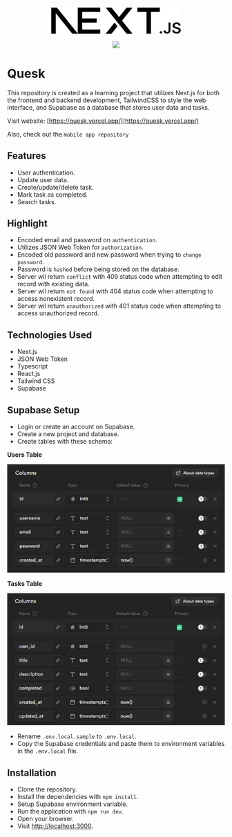 <p align="center"><img src="public/next.svg" width="300"></p> 

<p align="center">
  <img src="https://img.shields.io/badge/License-GPL-blue.svg" />
</p>

# Quesk

This repository is created as a learning project that utilizes Next.js for both the frontend and backend development, TailwindCSS to style the web interface, and Supabase as a database that stores user data and tasks.

Visit website: [https://quesk.vercel.app/](https://quesk.vercel.app/)

Also, check out the `mobile app repository`

## Features

- User authentication.
- Update user data.
- Create/update/delete task.
- Mark task as completed.
- Search tasks.

## Highlight

- Encoded email and password on `authentication`.
- Utilizes JSON Web Token for `authorization`.
- Encoded old password and new password when trying to `change password`.
- Password is `hashed` before being stored on the database.
- Server wil return `conflict` with 409 status code when attempting to edit record with existing data.
- Server wil return `not found` with 404 status code when attempting to access nonexistent record.
- Server wil return `unauthorized` with 401 status code when attempting to access unauthorized record.

## Technologies Used

- Next.js
- JSON Web Token
- Typescript
- React.js
- Tailwind CSS
- Supabase

## Supabase Setup

- Login or create an account on Supabase.
- Create a new project and database.
- Create tables with these schema:

**Users Table**

![users schema](public/schema_users.jpeg)

**Tasks Table**

![tasks schema](public/schema_tasks.jpeg)

- Rename `.env.local.sample` to `.env.local`.
- Copy the Supabase credentials and paste them to environment variables in the `.env.local` file.

## Installation

- Clone the repository.
- Install the dependencies with `npm install`.
- Setup Supabase environment variable.
- Run the application with `npm run dev`.
- Open your browser.
- Visit [http://localhost:3000](http://localhost:3000).
